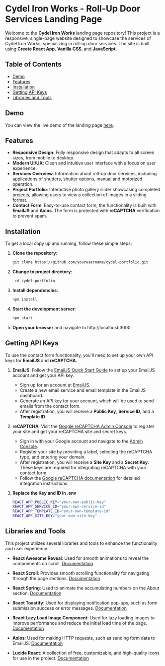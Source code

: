 # Cydel Iron Works - Roll-Up Door Services Landing Page

Welcome to the **Cydel Iron Works** landing page repository! This project is a responsive, single-page website designed to showcase the services of Cydel Iron Works, specializing in roll-up door services. The site is built using **Create React App**, **Vanilla CSS**, and **JavaScript**.

## Table of Contents

- [Demo](#demo)
- [Features](#features)
- [Installation](#installation)
- [Getting API Keys](#getting-api-keys)
- [Libraries and Tools](#libraries-and-tools)

## Demo

You can view the live demo of the landing page [here](https://cydelironworks.netlify.app/).

## Features

- **Responsive Design**: Fully responsive design that adapts to all screen sizes, from mobile to desktop.
- **Modern UI/UX**: Clean and intuitive user interface with a focus on user experience.
- **Services Overview**: Information about roll-up door services, including applications of shutters, shutter options, manual and motorized operation.
- **Project Portfolio**: Interactive photo gallery slider showcasing completed projects, allowing users to view a collection of images in a sliding format.
- **Contact Form**: Easy-to-use contact form, the functionality is built with **EmailJS** and **Axios**. The form is protected with **reCAPTCHA** verification to prevent spam.

## Installation

To get a local copy up and running, follow these simple steps:

1. **Clone the repository**:

   ```bash
   git clone https://github.com/yourusername/cydel-portfolio.git
   ```

2. **Change to project directory**:
   ```bash
    cd cydel-portfolio
   ```
3. **Install dependencies**:

   ```bash
   npm install
   ```

4. **Start the development server**:

   ```bash
   npm start
   ```

5. **Open your browser** and navigate to http://localhost:3000.

## Getting API Keys

To use the contact form functionality, you'll need to set up your own API keys for **EmailJS** and **reCAPTCHA**.

1. **EmailJS**: Follow the [EmailJS Quick Start Guide](https://www.emailjs.com/docs/examples/reactjs/) to set up your EmailJS account and get your API key.

   - Sign up for an account at [EmailJS](https://www.emailjs.com/).
   - Create a new email service and email template in the EmailJS dashboard.
   - Generate an API key for your account, which will be used to send emails from the contact form.
   - After registration, you will receive a **Public Key**, **Service ID**, and a **Template ID**.

2. **reCAPTCHA**: Visit the [Google reCAPTCHA Admin Console](https://www.google.com/recaptcha/admin/create) to register your site and get your reCAPTCHA site and secret keys.

   - Sign in with your Google account and navigate to the [Admin Console](https://www.google.com/recaptcha/admin/create).
   - Register your site by providing a label, selecting the reCAPTCHA type, and entering your domain.
   - After registration, you will receive a **Site Key** and a **Secret Key**. These keys are required for integrating reCAPTCHA with your contact form.
   - Follow the [Google reCAPTCHA documentation](https://developers.google.com/recaptcha/docs/v3) for detailed integration instructions.

3. **Replace the Key and ID in .env**
   ```bash
   REACT_APP_PUBLIC_KEY="your-own-public-key"
   REACT_APP_SERVICE_ID="your-own-service-id"
   REACT_APP_TEMPLATE_ID="your-own-template-id"
   REACT_APP_SITE_KEY="your-own-site-key"
   ```

## Libraries and Tools

This project utilizes several libraries and tools to enhance the functionality and user experience:

- **React Awesome Reveal**: Used for smooth animations to reveal the compoenents on scroll. [Documentation](https://www.npmjs.com/package/react-awesome-reveal)
- **React Scroll**: Provides smooth scrolling functionality for navigating through the page sections. [Documentation](https://www.npmjs.com/package/react-scroll)

- **React Spring**: Used to animate the accumulating numbers on the About section. [Documentation](https://react-spring.dev/)

- **React Toastify**: Used for displaying notification pop-ups, such as form submission success or error messages. [Documentation](https://www.npmjs.com/package/react-toastify)

- **React Lazy Load Image Component**: Used for lazy loading images to improve performance and reduce the initial load time of the page. [Documentation](https://www.npmjs.com/package/react-lazy-load-image-component)

- **Axios**: Used for making HTTP requests, such as sending form data to EmailJS. [Documentation](https://axios-http.com/docs/intro)

- **Lucide React**: A collection of free, customizable, and high-quality icons for use in the project. [Documentation](https://lucide.dev/docs/lucide-react)
